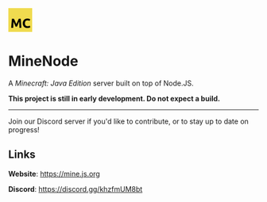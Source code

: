 <img src="docs/assets/icon_large.png" height="48">

# MineNode

A _Minecraft: Java Edition_ server built on top of Node.JS.

**This project is still in early development. Do not expect a build.**

---

Join our Discord server if you'd like to contribute, or to stay up to date on progress!

## Links

**Website**: https://mine.js.org

**Discord**: https://discord.gg/khzfmUM8bt
